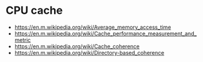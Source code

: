 # CPU cache

* https://en.m.wikipedia.org/wiki/Average_memory_access_time
* https://en.m.wikipedia.org/wiki/Cache_performance_measurement_and_metric
* https://en.m.wikipedia.org/wiki/Cache_coherence
* https://en.m.wikipedia.org/wiki/Directory-based_coherence 
